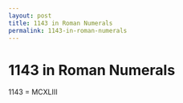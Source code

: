 ```yaml
---
layout: post
title: 1143 in Roman Numerals
permalink: 1143-in-roman-numerals
---
```


# 1143 in Roman Numerals

1143 = MCXLIII
